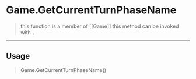 # Game.GetCurrentTurnPhaseName
> this function is a member of [[Game]]
> this method can be invoked with `.`
-----
## Usage
> Game.GetCurrentTurnPhaseName()
